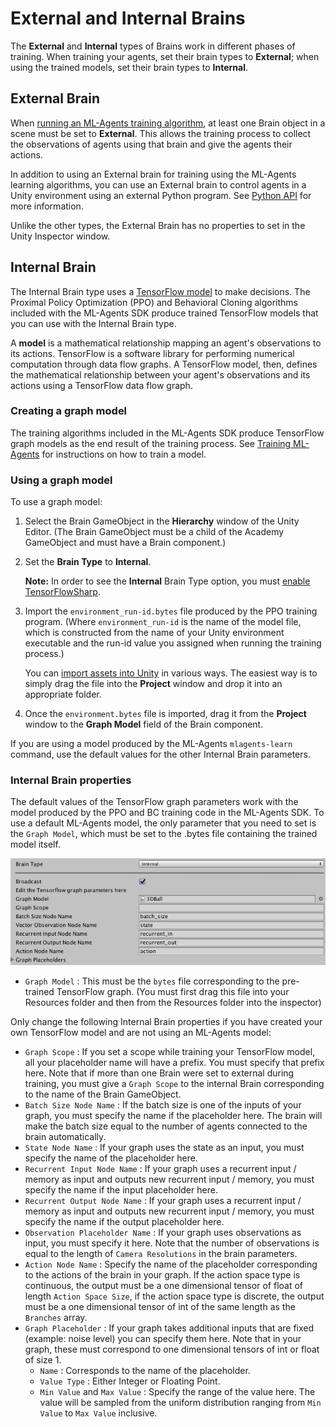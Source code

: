 # External and Internal Brains

The **External** and **Internal** types of Brains work in different phases of training. When training your agents, set their brain types to **External**; when using the trained models, set their brain types to **Internal**.

## External Brain

When [running an ML-Agents training algorithm](Training-ML-Agents.md), at least one Brain object in a scene must be set to **External**. This allows the training process to collect the observations of agents using that brain and give the agents their actions.

In addition to using an External brain for training using the ML-Agents learning algorithms, you can use an External brain to control agents in a Unity environment using an external Python program. See [Python API](Python-API.md) for more information.

Unlike the other types, the External Brain has no properties to set in the Unity Inspector window.

## Internal Brain

The Internal Brain type uses a [TensorFlow model](https://www.tensorflow.org/get_started/get_started_for_beginners#models_and_training) to make decisions. The Proximal Policy Optimization (PPO) and Behavioral Cloning algorithms included with the ML-Agents SDK produce trained TensorFlow models that you can use with the Internal Brain type.

A __model__ is a mathematical relationship mapping an agent's observations to its actions. TensorFlow is a software library for performing numerical computation through data flow graphs. A TensorFlow model, then, defines the mathematical relationship between your agent's observations and its actions using a TensorFlow data flow graph. 

### Creating a graph model

The training algorithms included in the ML-Agents SDK produce TensorFlow graph models as the end result of the training process. See [Training ML-Agents](Training-ML-Agents.md) for instructions on how to train a model.

### Using a graph model

To use a graph model:

1. Select the Brain GameObject in the **Hierarchy** window of the Unity Editor. (The Brain GameObject must be a child of the Academy GameObject and must have a Brain component.)
2. Set the **Brain Type** to **Internal**.

    **Note:** In order to see the **Internal** Brain Type option, you must [enable TensorFlowSharp](Using-TensorFlow-Sharp-in-Unity.md).  

3. Import the `environment_run-id.bytes` file produced by the PPO training program. (Where `environment_run-id` is the name of the model file, which is constructed from the name of your Unity environment executable and the run-id value you assigned when running the training process.)

    You can [import assets into Unity](https://docs.unity3d.com/Manual/ImportingAssets.html) in various ways. The easiest way is to simply drag the file into the **Project** window and drop it into an appropriate folder.
    
4. Once the `environment.bytes` file is imported, drag it from the **Project** window to the **Graph Model** field of the Brain component.

If you are using a model produced by the ML-Agents `mlagents-learn` command, use the default values for the other Internal Brain parameters.

### Internal Brain properties

The default values of the TensorFlow graph parameters work with the model produced by the PPO and BC training code in the ML-Agents SDK. To use a default ML-Agents model, the only parameter that you need to set is the `Graph Model`, which must be set to the .bytes file containing the trained model itself. 

![Internal Brain Inspector](images/internal_brain.png)


   *  `Graph Model` : This must be the `bytes` file corresponding to the pre-trained TensorFlow graph. (You must first drag this file into your Resources folder and then from the Resources folder into the inspector)

Only change the following Internal Brain properties if you have created your own TensorFlow model and are not using an ML-Agents model:

   *  `Graph Scope` : If you set a scope while training your TensorFlow model, all your placeholder name will have a prefix. You must specify that prefix here. Note that if more than one Brain were set to external during training, you must give a `Graph Scope` to the internal Brain corresponding to the name of the Brain GameObject.
   *  `Batch Size Node Name` : If the batch size is one of the inputs of your graph, you must specify the name if the placeholder here. The brain will make the batch size equal to the number of agents connected to the brain automatically.
   *  `State Node Name` : If your graph uses the state as an input, you must specify the name of the placeholder here.
   *  `Recurrent Input Node Name` : If your graph uses a recurrent input / memory as input and outputs new recurrent input / memory, you must specify the name if the input placeholder here.
   *  `Recurrent Output Node Name` : If your graph uses a recurrent input / memory as input and outputs new recurrent input / memory, you must specify the name if the output placeholder here.
   * `Observation Placeholder Name` : If your graph uses observations as input, you must specify it here. Note that the number of observations is equal to the length of `Camera Resolutions` in the brain parameters.
   * `Action Node Name` : Specify the name of the placeholder corresponding to the actions of the brain in your graph. If the action space type is continuous, the output must be a one dimensional tensor of float of length `Action Space Size`, if the action space type is discrete, the output must be a one dimensional tensor of int of the same length as the `Branches` array.
   * `Graph Placeholder` : If your graph takes additional inputs that are fixed (example: noise level) you can specify them here. Note that in your graph, these must correspond to one dimensional tensors of int or float of size 1.
     * `Name` : Corresponds to the name of the placeholder.
     * `Value Type` : Either Integer or Floating Point.
     * `Min Value` and `Max Value` : Specify the range of the value here. The value will be sampled from the uniform distribution ranging from `Min Value` to `Max Value` inclusive.


